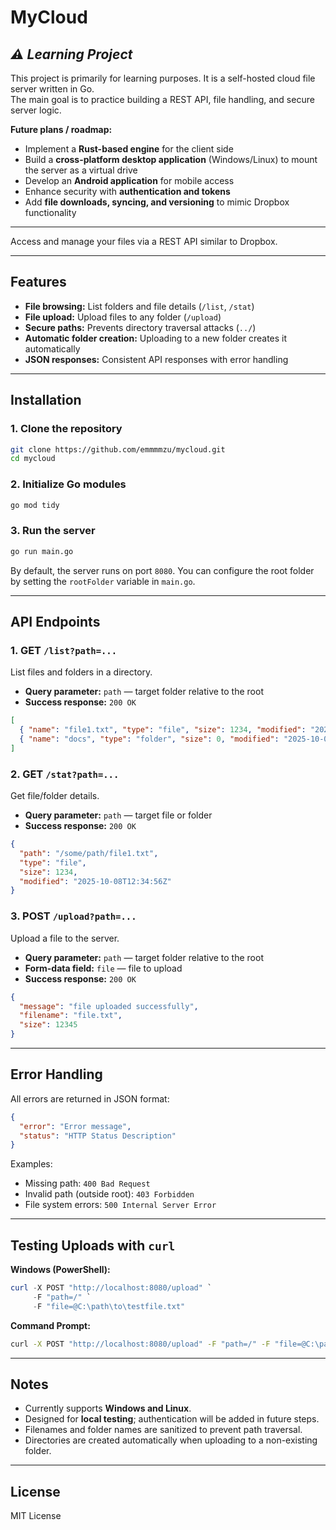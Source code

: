 # MyCloud

## *⚠️ Learning Project*

This project is primarily for learning purposes. It is a self-hosted cloud file server written in Go.  
The main goal is to practice building a REST API, file handling, and secure server logic.  

**Future plans / roadmap:**

- Implement a **Rust-based engine** for the client side
- Build a **cross-platform desktop application** (Windows/Linux) to mount the server as a virtual drive  
- Develop an **Android application** for mobile access  
- Enhance security with **authentication and tokens**  
- Add **file downloads, syncing, and versioning** to mimic Dropbox functionality  

---

Access and manage your files via a REST API similar to Dropbox.  

---

## Features

- **File browsing:** List folders and file details (`/list`, `/stat`)
- **File upload:** Upload files to any folder (`/upload`)
- **Secure paths:** Prevents directory traversal attacks (`../`)
- **Automatic folder creation:** Uploading to a new folder creates it automatically
- **JSON responses:** Consistent API responses with error handling

---

## Installation

### 1. **Clone the repository**

```bash
git clone https://github.com/emmmmzu/mycloud.git
cd mycloud
```

### 2. **Initialize Go modules**

```bash
go mod tidy
```

### 3. **Run the server**

```bash
go run main.go
```

By default, the server runs on port `8080`. You can configure the root folder by setting the `rootFolder` variable in `main.go`.

---

## API Endpoints

### 1. GET `/list?path=...`

List files and folders in a directory.

- **Query parameter:** `path` — target folder relative to the root
- **Success response:** `200 OK`

```json
[
  { "name": "file1.txt", "type": "file", "size": 1234, "modified": "2025-10-08T12:34:56Z" },
  { "name": "docs", "type": "folder", "size": 0, "modified": "2025-10-01T08:00:00Z" }
]
```

### 2. GET `/stat?path=...`

Get file/folder details.

- **Query parameter:** `path` — target file or folder
- **Success response:** `200 OK`

```json
{
  "path": "/some/path/file1.txt",
  "type": "file",
  "size": 1234,
  "modified": "2025-10-08T12:34:56Z"
}
```

### 3. POST `/upload?path=...`

Upload a file to the server.

- **Query parameter:** `path` — target folder relative to the root
- **Form-data field:** `file` — file to upload
- **Success response:** `200 OK`

```json
{
  "message": "file uploaded successfully",
  "filename": "file.txt",
  "size": 12345
}
```

---

## Error Handling

All errors are returned in JSON format:

```json
{
  "error": "Error message",
  "status": "HTTP Status Description"
}
```

Examples:

- Missing path: `400 Bad Request`
- Invalid path (outside root): `403 Forbidden`
- File system errors: `500 Internal Server Error`

---

## Testing Uploads with `curl`

**Windows (PowerShell):**

```powershell
curl -X POST "http://localhost:8080/upload" `
     -F "path=/" `
     -F "file=@C:\path\to\testfile.txt"
```

**Command Prompt:**

```cmd
curl -X POST "http://localhost:8080/upload" -F "path=/" -F "file=@C:\path\to\testfile.txt"
```

---

## Notes

- Currently supports **Windows and Linux**.
- Designed for **local testing**; authentication will be added in future steps.
- Filenames and folder names are sanitized to prevent path traversal.
- Directories are created automatically when uploading to a non-existing folder.

---

## License

MIT License
